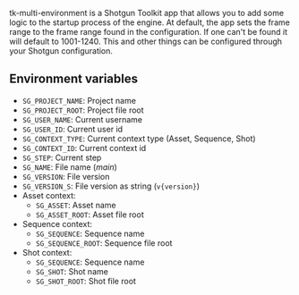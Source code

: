 tk-multi-environment is a Shotgun Toolkit app that allows you to add some logic to the startup process of the engine. At default, the app sets the frame range to the frame range found in the configuration. If one can't be found it will default to 1001-1240. This and other things can be configured through your Shotgun configuration. 

## Environment variables
- `SG_PROJECT_NAME`: Project name
- `SG_PROJECT_ROOT`: Project file root
- `SG_USER_NAME`: Current username
- `SG_USER_ID`: Current user id
- `SG_CONTEXT_TYPE`: Current context type (Asset, Sequence, Shot)
- `SG_CONTEXT_ID`: Current context id
- `SG_STEP`: Current step
- `SG_NAME`: File name (_main_)
- `SG_VERSION`: File version
- `SG_VERSION_S`: File version as string (`v{version}`)
- Asset context:
  - `SG_ASSET`: Asset name
  - `SG_ASSET_ROOT`: Asset file root
- Sequence context:
  - `SG_SEQUENCE`: Sequence name
  - `SG_SEQUENCE_ROOT`: Sequence file root
- Shot context:
  - `SG_SEQUENCE`: Sequence name
  - `SG_SHOT`: Shot name
  - `SG_SHOT_ROOT`: Shot file root